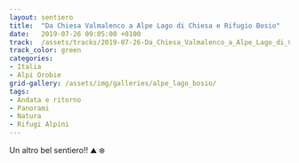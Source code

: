 ```yaml
---
layout: sentiero
title:  "Da Chiesa Valmalenco a Alpe Lago di Chiesa e Rifugio Bosio"
date:   2019-07-26 09:05:00 +0100
track:  /assets/tracks/2019-07-26-Da_Chiesa_Valmalenco_a_Alpe_Lago_di_Chiesa_e_Rifugio_Bosio.gpx
track_color: green
categories:
- Italia
- Alpi Orobie
grid-gallery: /assets/img/galleries/alpe_lago_bosio/
tags:
- Andata e ritorno
- Panorami
- Natura
- Rifugi Alpini
---
```


Un altro bel sentiero!! :mountain: :snowflake:
